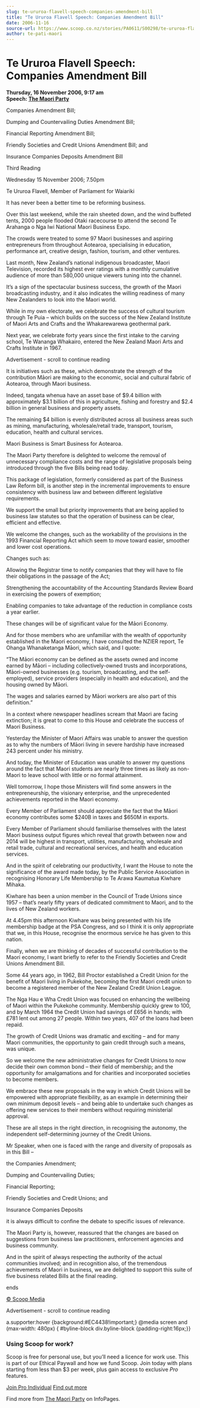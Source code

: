 ```yaml
---
slug: te-ururoa-flavell-speech-companies-amendment-bill
title: "Te Ururoa Flavell Speech: Companies Amendment Bill"
date: 2006-11-16
source-url: https://www.scoop.co.nz/stories/PA0611/S00298/te-ururoa-flavell-speech-companies-amendment-bill.htm
author: te-pati-maori
---
```

Te Ururoa Flavell Speech: Companies Amendment Bill
==================================================

**Thursday, 16 November 2006, 9:17 am**  
**Speech: [The Maori Party](https://info.scoop.co.nz/The_Maori_Party)**

Companies Amendment Bill;

Dumping and Countervailing Duties Amendment Bill;

Financial Reporting Amendment Bill;

Friendly Societies and Credit Unions Amendment Bill; and

Insurance Companies Deposits Amendment Bill

Third Reading

Wednesday 15 November 2006; 7.50pm

Te Ururoa Flavell, Member of Parliament for Waiariki

It has never been a better time to be reforming business.

Over this last weekend, while the rain sheeted down, and the wind buffeted tents, 2000 people flooded Otaki racecourse to attend the second Te Arahanga o Nga Iwi National Maori Business Expo.

The crowds were treated to some 97 Maori businesses and aspiring entrepreneurs from throughout Aotearoa, specialising in education, performance art, creative design, fashion, tourism, and other ventures.

Last month, New Zealand’s national indigenous broadcaster, Maori Television, recorded its highest ever ratings with a monthly cumulative audience of more than 580,000 unique viewers tuning into the channel.

It’s a sign of the spectacular business success, the growth of the Maori broadcasting industry, and it also indicates the willing readiness of many New Zealanders to look into the Maori world.

While in my own electorate, we celebrate the success of cultural tourism through Te Puia – which builds on the success of the New Zealand Institute of Maori Arts and Crafts and the Whakarewarewa geothermal park.

Next year, we celebrate forty years since the first intake to the carving school, Te Wananga Whakairo, entered the New Zealand Maori Arts and Crafts Institute in 1967.

Advertisement - scroll to continue reading





It is initiatives such as these, which demonstrate the strength of the contribution Māori are making to the economic, social and cultural fabric of Aotearoa, through Maori business.

Indeed, tangata whenua have an asset base of $9.4 billion with approximately $3.1 billion of this in agriculture, fishing and forestry and $2.4 billion in general business and property assets.

The remaining $4 billion is evenly distributed across all business areas such as mining, manufacturing, wholesale/retail trade, transport, tourism, education, health and cultural services.

Maori Business is Smart Business for Aotearoa.

The Maori Party therefore is delighted to welcome the removal of unnecessary compliance costs and the range of legislative proposals being introduced through the five Bills being read today.

This package of legislation, formerly considered as part of the Business Law Reform bill, is another step in the incremental improvements to ensure consistency with business law and between different legislative requirements.

We support the small but priority improvements that are being applied to business law statutes so that the operation of business can be clear, efficient and effective.

We welcome the changes, such as the workability of the provisions in the 1993 Financial Reporting Act which seem to move toward easier, smoother and lower cost operations.

Changes such as:

Allowing the Registrar time to notify companies that they will have to file their obligations in the passage of the Act;

Strengthening the accountability of the Accounting Standards Review Board in exercising the powers of exemption;

Enabling companies to take advantage of the reduction in compliance costs a year earlier.

These changes will be of significant value for the Māori Economy.

And for those members who are unfamiliar with the wealth of opportunity established in the Maori economy, I have consulted the NZIER report, Te Ohanga Whanaketanga Māori, which said, and I quote:

“The Māori economy can be defined as the assets owned and income earned by Māori – including collectively-owned trusts and incorporations, Māori-owned businesses (e.g. tourism, broadcasting, and the self-employed), service providers (especially in health and education), and the housing owned by Māori.

The wages and salaries earned by Māori workers are also part of this definition.”

In a context where newspaper headlines scream that Maori are facing extinction; it is great to come to this House and celebrate the success of Maori Business.

Yesterday the Minister of Maori Affairs was unable to answer the question as to why the numbers of Māori living in severe hardship have increased 243 percent under his ministry.

And today, the Minister of Education was unable to answer my questions around the fact that Maori students are nearly three times as likely as non-Maori to leave school with little or no formal attainment.

Well tomorrow, I hope those Ministers will find some answers in the entrepreneurship, the visionary enterprise, and the unprecedented achievements reported in the Maori economy.

Every Member of Parliament should appreciate the fact that the Māori economy contributes some $240B in taxes and $650M in exports.

Every Member of Parliament should familiarise themselves with the latest Maori business output figures which reveal that growth between now and 2014 will be highest in transport, utilities, manufacturing, wholesale and retail trade, cultural and recreational services, and health and education services.

And in the spirit of celebrating our productivity, I want the House to note the significance of the award made today, by the Public Service Association in recognising Honorary Life Membership to Te Arawa Kaumatua Kiwhare Mihaka.

Kiwhare has been a union member in the Council of Trade Unions since 1957 – that’s nearly fifty years of dedicated commitment to Maori, and to the lives of New Zealand workers.

At 4.45pm this afternoon Kiwhare was being presented with his life membership badge at the PSA Congress, and so I think it is only appropriate that we, in this House, recognise the enormous service he has given to this nation.

Finally, when we are thinking of decades of successful contribution to the Maori economy, I want briefly to refer to the Friendly Societies and Credit Unions Amendment Bill.

Some 44 years ago, in 1962, Bill Proctor established a Credit Union for the benefit of Maori living in Pukekohe, becoming the first Maori credit union to become a registered member of the New Zealand Credit Union League.

The Nga Hau e Wha Credit Union was focused on enhancing the wellbeing of Maori within the Pukekohe community. Membership quickly grew to 100, and by March 1964 the Credit Union had savings of £656 in hands; with £781 lent out among 27 people. Within two years, 407 of the loans had been repaid.

The growth of Credit Unions was dramatic and exciting – and for many Maori communities, the opportunity to gain credit through such a means, was unique.

So we welcome the new administrative changes for Credit Unions to now decide their own common bond – their field of membership; and the opportunity for amalgamations and for charities and incorporated societies to become members.

We embrace these new proposals in the way in which Credit Unions will be empowered with appropriate flexibility, as an example in determining their own minimum deposit levels – and being able to undertake such changes as offering new services to their members without requiring ministerial approval.

These are all steps in the right direction, in recognising the autonomy, the independent self-determining journey of the Credit Unions.

Mr Speaker, when one is faced with the range and diversity of proposals as in this Bill –

the Companies Amendment;

Dumping and Countervailing Duties;

Financial Reporting;

Friendly Societies and Credit Unions; and

Insurance Companies Deposits

it is always difficult to confine the debate to specific issues of relevance.

The Maori Party is, however, reassured that the changes are based on suggestions from business law practitioners, enforcement agencies and business community.

And in the spirit of always respecting the authority of the actual communities involved; and in recognition also, of the tremendous achievements of Maori in business, we are delighted to support this suite of five business related Bills at the final reading.

ends

[© Scoop Media](http://www.scoop.co.nz/about/terms.html)  

Advertisement - scroll to continue reading



a.supporter:hover {background:#EC4438!important;} @media screen and (max-width: 480px) { #byline-block div.byline-block {padding-right:16px;}}

### Using Scoop for work?

Scoop is free for personal use, but you’ll need a licence for work use. This is part of our Ethical Paywall and how we fund Scoop. Join today with plans starting from less than $3 per week, plus gain access to exclusive _Pro_ features.  
  
[Join Pro Individual](https://pro.scoop.co.nz/Individual/?from=ProIn24) [Find out more](https://pro.scoop.co.nz/using-scoop-for-work/?from=ProIn24)

Find more from [The Maori Party](https://info.scoop.co.nz/The_Maori_Party) on InfoPages.